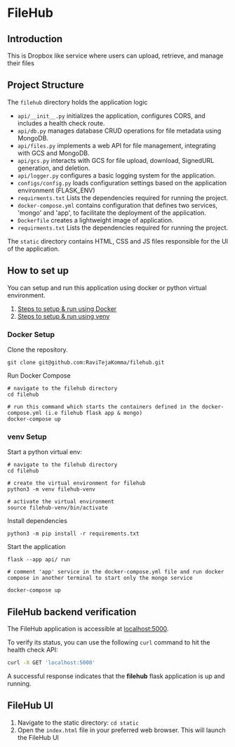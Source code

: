 # FileHub

## Introduction

This is Dropbox like service where
users can upload, retrieve, and manage
their files

## Project Structure

The `filehub` directory holds the application logic

- `api/__init__.py` initializes the application, configures CORS, and includes a health check route.
- `api/db.py` manages database CRUD operations for file metadata using MongoDB.
- `api/files.py` implements a web API for file management, integrating with GCS and MongoDB.
- `api/gcs.py` interacts with GCS for file upload, download, SignedURL generation, and deletion.
- `api/logger.py` configures a basic logging system for the application.
- `configs/config.py` loads configuration settings based on the application environment (FLASK_ENV)
- `requirments.txt` Lists the dependencies required for running the project.
- `docker-compose.yml` contains configuration that defines two services, 'mongo' and 'app', to facilitate the deployment of the application.
- `Dockerfile` creates a lightweight image of application.
- `requirments.txt` Lists the dependencies required for running the project.

The `static` directory contains HTML, CSS and JS files responsible for the UI of the application.

## How to set up

You can setup and run this application using docker or python virtual environment.
1. [Steps to setup & run using Docker](#docker-setup)
2. [Steps to setup & run using venv](#venv-setup)


### Docker Setup

Clone the repository.
```
git clone git@github.com:RaviTejaKomma/filehub.git
```

Run Docker Compose
```
# navigate to the filehub directory
cd filehub

# run this command which starts the containers defined in the docker-compose.yml (i.e filehub flask app & mongo)
docker-compose up
```


### venv Setup

Start a python virtual env:
```
# navigate to the filehub directory
cd filehub

# create the virtual environment for filehub
python3 -m venv filehub-venv

# activate the virtual environment
source filehub-venv/bin/activate
```

Install dependencies
```
python3 -m pip install -r requirements.txt
```

Start the application
```
flask --app api/ run

# comment 'app' service in the docker-compose.yml file and run docker compose in another terminal to start only the mongo service

docker-compose up
```


## FileHub backend verification

The FileHub application is accessible at [localhost:5000](http://localhost:5000).
   
To verify its status, you can use the following `curl` command to hit the health check API:
```bash
curl -X GET 'localhost:5000'
```

A successful response indicates that the **filehub** flask application is up and running.

## FileHub UI
1. Navigate to the static directory: `cd static`
2. Open the `index.html` file in your preferred web browser. This will launch the FileHub UI
